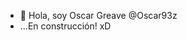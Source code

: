 - 👋 Hola, soy Oscar Greave @Oscar93z
- ...En construcción! xD
<!--- 👀 I’m interested in ...
- 🌱 I’m currently learning ...
- 💞️ I’m looking to collaborate on ...
- 📫 How to reach me ...--->

<!---
Oscar93z/Oscar93z is a ✨ special ✨ repository because its `README.md` (this file) appears on your GitHub profile.
You can click the Preview link to take a look at your changes.
--->
